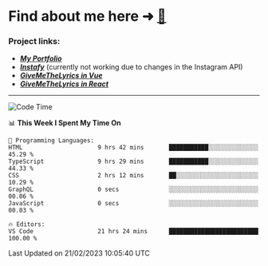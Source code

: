 # Find about me here ➜ [🧑](https://pauabella.dev)

### Project links:
- ***[My Portfolio](https://pauabella.dev)***
- ***[Instafy](https://instafy.me)*** (currently not working due to changes in the Instagram API)
- ***[GiveMeTheLyrics in Vue](https://lyrics.pauabella.dev)***
- ***[GiveMeTheLyrics in React](https://pauabella.dev/GiveMeTheLyrics)***

---
<!--START_SECTION:waka-->
![Code Time](http://img.shields.io/badge/Code%20Time-1%2C909%20hrs%2010%20mins-blue)

📊 **This Week I Spent My Time On** 

```text
💬 Programming Languages: 
HTML                     9 hrs 42 mins       ███████████░░░░░░░░░░░░░░   45.29 % 
TypeScript               9 hrs 29 mins       ███████████░░░░░░░░░░░░░░   44.33 % 
CSS                      2 hrs 12 mins       ██░░░░░░░░░░░░░░░░░░░░░░░   10.29 % 
GraphQL                  0 secs              ░░░░░░░░░░░░░░░░░░░░░░░░░   00.06 % 
JavaScript               0 secs              ░░░░░░░░░░░░░░░░░░░░░░░░░   00.03 % 

🔥 Editors: 
VS Code                  21 hrs 24 mins      █████████████████████████   100.00 % 

```


 Last Updated on 21/02/2023 10:05:40 UTC
<!--END_SECTION:waka-->
